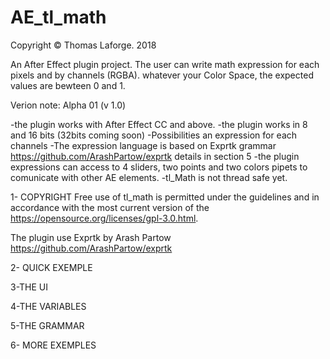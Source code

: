 # AE_tl_math
Copyright © Thomas Laforge. 2018


An After Effect plugin project.
The user can write math expression for each pixels and by channels (RGBA). 
whatever your Color Space, the expected values are bewteen 0 and 1.


Verion note: 
 Alpha 01 (v 1.0)
 
 -the plugin works with After Effect CC and above.
 -the plugin works in 8 and 16 bits (32bits coming soon)
 -Possibilities an expression for each channels
 -The expression language is based on Exprtk grammar  https://github.com/ArashPartow/exprtk
   details in section 5
 -the plugin expressions can access to 4 sliders, two points and two colors pipets to comunicate with other AE elements. 
 -tl_Math is not thread safe yet.


1- COPYRIGHT
Free  use  of  tl_math  is
permitted under the guidelines and in accordance with the most current
version of the https://opensource.org/licenses/gpl-3.0.html.

The plugin use Exprtk by Arash Partow
https://github.com/ArashPartow/exprtk



2- QUICK EXEMPLE


3-THE UI


4-THE VARIABLES


5-THE GRAMMAR


6- MORE EXEMPLES
